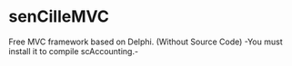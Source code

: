 # senCilleMVC
Free MVC framework based on Delphi. (Without Source Code) -You must install it to compile scAccounting.-
